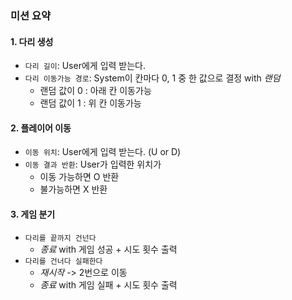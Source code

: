 ### 미션 요약
#### 1. 다리 생성
- `다리 길이`: User에게 입력 받는다.
- `다리 이동가능 경로`: System이 칸마다 0, 1 중 한 값으로 결정 with _랜덤_
  - 랜덤 값이 0 : 아래 칸 이동가능
  - 랜덤 값이 1 : 위 칸 이동가능
#### 2. 플레이어 이동
- `이동 위치`: User에게 입력 받는다. (U or D)
- `이동 결과 반환`: User가 입력한 위치가 
  - 이동 가능하면 O 반환
  - 불가능하면 X 반환
#### 3. 게임 분기
- `다리를 끝까지 건넌다`
  - _종료_ with 게임 성공 + 시도 횟수 출력
- `다리를 건너다 실패한다` 
  - _재시작_ -> 2번으로 이동
  - _종료_ with 게임 실패 + 시도 횟수 출력
